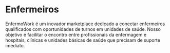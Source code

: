 # Enfermeiros

EnfermoWork é um inovador marketplace dedicado a conectar enfermeiros qualificados com oportunidades de turnos em unidades de saúde. Nosso objetivo é facilitar o encontro entre profissionais da enfermagem e hospitais, clínicas e unidades básicas de saúde que precisam de suporte imediato.
